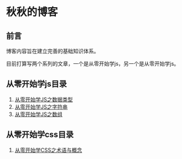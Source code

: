 # 秋秋的博客

## 前言

博客内容旨在建立完善的基础知识体系。

目前打算写两个系列的文章，一个是从零开始学js，另一个是从零开始学js。

## 从零开始学js目录

1. [从零开始学JS之数据类型](https://github.com/wangqiutuner/Blog/issues/2)
2. [从零开始学JS之字符串](https://github.com/wangqiutuner/Blog/issues/3)
3. [从零开始学JS之数组](https://github.com/wangqiutuner/Blog/issues/4)

## 从零开始学css目录

1. [从零开始学CSS之术语与概念](https://github.com/wangqiutuner/Blog/issues/1)
